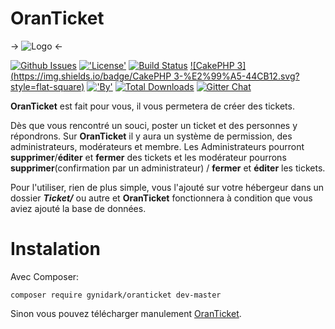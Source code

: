 # OranTicket
->
![Logo](https://sc-cdn.scaleengine.net/i/16fdf0408cb5ac329f672d0671bc1e0a.png)
<-

[![Github Issues](http://githubbadges.herokuapp.com/OranTicket/Site-Web/issues.svg?style=flat-square)](https://github.com/OranTicket/Site-Web/issues)
[!['License'](https://img.shields.io/badge/License-MIT-blue.svg?style=flat-square)](http://gynidark.github.io/)
[![Build Status](https://img.shields.io/travis/OranTicket/Site-Web.svg?style=flat-square)](https://travis-ci.org/OranTicket/Site-Web)
[![CakePHP 3](https://img.shields.io/badge/CakePHP 3-%E2%99%A5-44CB12.svg?style=flat-square)](http://cakephp.org)
[!['By'](https://img.shields.io/badge/By-Gynidark-blue.svg?style=flat-square)](http://gynidark.github.io/)
[![Total Downloads](https://img.shields.io/packagist/dt/gynidark/oranticket.svg?style=flat-square)](https://packagist.org/packages/gynidark/oranticket)
[![Gitter Chat](https://img.shields.io/badge/Gitter-Join%20Chat-red.svg?style=flat-square)](https://gitter.im/OranTicket)

**OranTicket** est fait pour vous, il vous permetera de créer des tickets.

Dès que vous rencontré un souci, poster un ticket et des personnes y répondrons. Sur **OranTicket** il y aura un système de permission, des administrateurs, modérateurs et membre. Les Administrateurs pourront **supprimer**/**éditer** et **fermer** des tickets et les modérateur pourrons **supprimer**(confirmation par un administrateur) / **fermer** et **éditer** les tickets.

Pour l'utiliser, rien de plus simple, vous l'ajouté sur votre hébergeur dans un dossier ***Ticket/*** ou autre et **OranTicket** fonctionnera à condition que vous aviez ajouté la base de données.


# Instalation

Avec Composer:

```
composer require gynidark/oranticket dev-master 
```
Sinon vous pouvez télécharger manulement [OranTicket](https://github.com/OranTicket/Site-Web/archive/master.zip).


